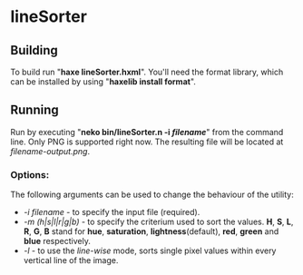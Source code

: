 # lineSorter
## Building
To build run "__haxe lineSorter.hxml__".
You'll need the format library, which can be installed by using "__haxelib install format__".

## Running
Run by executing "__neko bin/lineSorter.n -i *filename*__" from the command line. Only PNG is supported right now.
The resulting file will be located at *filename-output.png*.

### Options:
The following arguments can be used to change the behaviour of the utility:
* *-i filename* - to specify the input file (required).
* *-m (h|s|l|r|g|b)* - to specify the criterium used to sort the values. **H**, **S**, **L**, **R**, **G**, **B** stand for **hue**, **saturation**, **lightness**(default), **red**, **green** and **blue** respectively.
* *-l* - to use the *line-wise* mode, sorts single pixel values within every vertical line of the image.